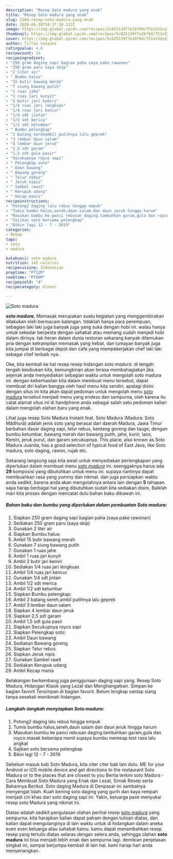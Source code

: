 ```yaml
---
description: "Resep Soto madura yang enak"
title: "Resep Soto madura yang enak"
slug: 2504-resep-soto-madura-yang-enak
date: 2020-06-30T20:37:10.332Z
image: https://img-global.cpcdn.com/recipes/5c825139f7e2bf8d/751x532cq70/soto-madura-foto-resep-utama.jpg
thumbnail: https://img-global.cpcdn.com/recipes/5c825139f7e2bf8d/751x532cq70/soto-madura-foto-resep-utama.jpg
cover: https://img-global.cpcdn.com/recipes/5c825139f7e2bf8d/751x532cq70/soto-madura-foto-resep-utama.jpg
author: Tillie Vasquez
ratingvalue: 4.6
reviewcount: 14
recipeingredient:
- "250 gram daging sapi bagian paha saya pake rawonan"
- "250 gram paru saya skip"
- "2 liter air"
- " Bumbu halus"
- "15 butir bawang merah"
- "7 siung bawang putih"
- "1 ruas jahe"
- "1 ruas jari kunyit"
- "2 butir jari kemiri"
- "1/4 ruas jari lengkuas"
- "1/4 ruas jari kencur"
- "1/4 sdt jintan"
- "1/2 sdt merica"
- "1/2 sdt ketumbar"
- " Bumbu pelengkap"
- "2 batang serehambil putihnya lalu geprek"
- "3 lembar daun salam"
- "4 lembar daun jeruk"
- "2,5 sdt garam"
- "1,5 sdt gula pasir"
- "Secukupnya royco sapi"
- " Pelengkap soto"
- " Daun bawang"
- " Bawang goreng"
- " Telur rebus"
- " Jeruk nipis"
- " Sambel rawit"
- " Kerupuk udang"
- " Kecap manis"
recipeinstructions:
- "Potong2 daging lalu rebus hingga empuk"
- "Tumis bumbu halus,sereh,daun salam dan daun jeruk hingga harum"
- "Masukan bumbu ke panci rebusan daging.tambahkan garam,gula dan royco.masak beberapa menit supaya bumbu meresap.test rasa lalu angkat"
- "Sajikan soto bersama pelengkap"
- "Bikin lagi 12 - 7 - 2019"
categories:
- Resep
tags:
- soto
- madura

katakunci: soto madura 
nutrition: 145 calories
recipecuisine: Indonesian
preptime: "PT12M"
cooktime: "PT60M"
recipeyield: "4"
recipecategory: Dinner

---
```



![Soto madura](https://img-global.cpcdn.com/recipes/5c825139f7e2bf8d/751x532cq70/soto-madura-foto-resep-utama.jpg)

<b><i>soto madura</i></b>, Memasak merupakan suatu kegiatan yang menggembirakan dilakukan oleh bermacam kalangan. tidaklah hanya para perempuan, sebagian laki laki juga banyak juga yang suka dengan hobi ini. walau hanya untuk sekedar berpesta dengan sahabat atau memang sudah menjadi hobi dalam dirinya. tak heran dalam dunia restoran sekarang banyak ditemukan pria dengan ketrampilan memasak yang hebat, dan lumayan banyak juga kita jumpai di berbagai depot dan cafe yang mempekerjakan chef laki laki sebagai chef terbaik nya.

Oke, kita kembali ke hal resep resep hidangan <i>soto madura</i>. di tengah tengah kesibukan kita, kemungkinan akan terasa membahagiakan jika sejenak anda menyediakan sebagian waktu untuk mengolah soto madura ini. dengan keberhasilan kita dalam membuat menu tersebut, dapat membuat diri kalian bangga oleh hasil menu kita sendiri. apalagi disini dengan situs ini kita akan dapat pedoman untuk mengolah menu <u>soto madura</u> tersebut menjadi menu yang endess dan sempurna, oleh karena itu catat alamat situs ini di handphone anda sebagai salah satu pedoman kalian dalam mengolah olahan baru yang enak.

Lihat juga resep Soto Madura Instant feat. Soto Madura (Madura: Soto Mâdhurâ) adalah jenis soto yang berasal dari daerah Madura, Jawa Timur berbahan dasar daging sapi, telur rebus, kentang goreng dan tauge, dengan bumbu ketumbar, bawang merah dan bawang putih, jahe, kunir, laos, Kemiri, jeruk purut, dan garam secukupnya. This place, also known as Soto Madura Juanda, has a good selection of typical food of East Java, like Soto madura, soto daging, rawon, rujak etc.


Sekarang langsung saja kita awali untuk menyediakan perlengkapan yang diperlukan dalam membuat menu <u><i>soto madura</i></u> ini. seenggaknya harus ada <b>29</b> komposisi yang dibutuhkan untuk menu ini. supaya nantinya dapat membuahkan rasa yang yummy dan nikmat. dan juga persiapkan waktu anda sedikit, karena anda akan mengolahnya antara lain dengan <b>5</b> tahapan. saya harap berbagai hal yang dibutuhkan sudah kita sediakan disini, Baiklah mari kita proses dengan mencatat dulu bahan baku dibawah ini.

<!--inarticleads1-->

##### Bahan baku dan bumbu yang diperlukan dalam pembuatan Soto madura:

1. Siapkan 250 gram daging sapi bagian paha (saya pake rawonan)
1. Sediakan 250 gram paru (saya skip)
1. Gunakan 2 liter air
1. Siapkan  Bumbu halus:
1. Ambil 15 butir bawang merah
1. Gunakan 7 siung bawang putih
1. Gunakan 1 ruas jahe
1. Ambil 1 ruas jari kunyit
1. Ambil 2 butir jari kemiri
1. Sediakan 1/4 ruas jari lengkuas
1. Ambil 1/4 ruas jari kencur
1. Gunakan 1/4 sdt jintan
1. Ambil 1/2 sdt merica
1. Ambil 1/2 sdt ketumbar
1. Siapkan  Bumbu pelengkap:
1. Ambil 2 batang sereh,ambil putihnya lalu geprek
1. Ambil 3 lembar daun salam
1. Siapkan 4 lembar daun jeruk
1. Siapkan 2,5 sdt garam
1. Ambil 1,5 sdt gula pasir
1. Siapkan Secukupnya royco sapi
1. Siapkan  Pelengkap soto:
1. Ambil  Daun bawang
1. Sediakan  Bawang goreng
1. Siapkan  Telur rebus
1. Siapkan  Jeruk nipis
1. Gunakan  Sambel rawit
1. Sediakan  Kerupuk udang
1. Ambil  Kecap manis


Belakangan berkembang juga penggunaan daging sapi yang. Resep Soto Madura, Hidangan Klasik yang Lezat dan Menghangatkan. Simpan ke bagian favorit Tersimpan di bagian favorit. Belum lengkap santap siang tanpa sesekali menikmati hidangan. 

<!--inarticleads2-->

##### Langkah-langkah menyiapkan Soto madura:

1. Potong2 daging lalu rebus hingga empuk
1. Tumis bumbu halus,sereh,daun salam dan daun jeruk hingga harum
1. Masukan bumbu ke panci rebusan daging.tambahkan garam,gula dan royco.masak beberapa menit supaya bumbu meresap.test rasa lalu angkat
1. Sajikan soto bersama pelengkap
1. Bikin lagi 12 - 7 - 2019


Sebelum masuk bab Soto Madura, kita citer citer bab lain dulu. ME for your Android or iOS mobile device and get directions to the restaurant Soto Madura or to the places that are closest to you Berita terkini soto Madura - Cara Membuat Soto Madura yang Enak dan Lezat, Simak Resep serta Bahannya Berikut. Soto daging Madura di Denpasar ini sambalnya menyengat lidah. Kuah bening soto daging yang gurih dan kaya rempah menjadi ciri khas dari soto daging sapi ini. Yakin, keluarga pasti menyukai resep soto Madura yang nikmat ini. 

Diatas adalah sedikit pengulasan olahan perihal resep <u>soto madura</u> yang sempurna. kita harapkan kalian dapat paham dengan tulisan diatas, dan kalian dapat mengulanginya di lain waktu untuk di hidangkan dalam aneka even even keluarga atau sahabat kamu. kamu dapat menambahkan resep resep yang tertulis diatas selaras dengan selera anda, sehingga olahan <b>soto madura</b> ini bisa menjadi lebih enak dan sempurna lagi. demikian penjelasan singkat ini, sampai berjumpa kembali di lain hal. kami harap hari anda menyenangkan.
